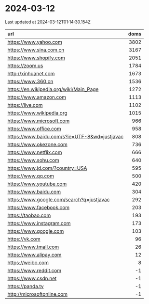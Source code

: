 # 2024-03-12

<!-- BEGIN -->
Last updated at 2024-03-12T01:14:30.154Z

url | doms
:- | -:
https://www.yahoo.com | 3802
https://www.sina.com.cn | 3167
https://www.shopify.com | 2051
https://zoom.us | 1784
http://xinhuanet.com | 1673
https://www.360.cn | 1536
https://en.wikipedia.org/wiki/Main_Page | 1272
https://www.amazon.com | 1113
https://live.com | 1102
https://www.wikipedia.org | 1015
https://www.microsoft.com | 966
https://www.office.com | 958
https://www.baidu.com/s?ie=UTF-8&wd=justjavac | 808
https://www.okezone.com | 736
https://www.netflix.com | 666
https://www.sohu.com | 640
https://www.jd.com/?country=USA | 595
https://www.qq.com | 500
https://www.youtube.com | 420
https://www.baidu.com | 304
https://www.google.com/search?q=justjavac | 292
https://www.facebook.com | 203
https://taobao.com | 193
https://www.instagram.com | 173
https://www.google.com | 103
https://vk.com | 96
https://www.tmall.com | 26
https://www.alipay.com | 12
https://weibo.com | 8
https://www.reddit.com | -1
https://www.csdn.net | -1
https://panda.tv | -1
http://microsoftonline.com | -1
<!-- END -->

